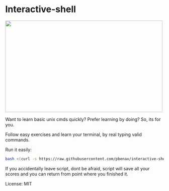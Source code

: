# Interactive-shell

<img src='' width='500' height='290'/>

Want to learn basic unix cmds quickly? Prefer learning by doing? So, its for you.

Follow easy exercises and learn your terminal, by real typing valid commands.

Run it easily:

```bash
bash <(curl -s https://raw.githubusercontent.com/pbenav/interactive-shell/master/interactive.sh)
```
If you accidentally leave script, dont be afraid, script will save all your scores and you can return from point where you finished it.

License: MIT

